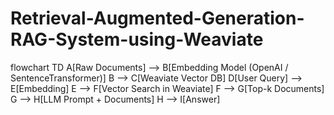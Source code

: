 # Retrieval-Augmented-Generation-RAG-System-using-Weaviate

flowchart TD
    A[Raw Documents] --> B[Embedding Model (OpenAI / SentenceTransformer)]
    B --> C[Weaviate Vector DB]
    D[User Query] --> E[Embedding]
    E --> F[Vector Search in Weaviate]
    F --> G[Top-k Documents]
    G --> H[LLM Prompt + Documents]
    H --> I[Answer]
